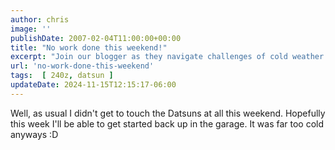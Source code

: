 ```yaml
---
author: chris
image: ''
publishDate: 2007-02-04T11:00:00+00:00
title: "No work done this weekend!"
excerpt: "Join our blogger as they navigate challenges of cold weather and anticipation to work on their Datsun project in the garage."
url: 'no-work-done-this-weekend'
tags:  [ 240z, datsun ] 
updateDate: 2024-11-15T12:15:17-06:00
---
```


Well, as usual I didn't get to touch the Datsuns at all this weekend. Hopefully this week I'll be able to get started back up in the garage. It was far too cold anyways :D

